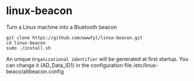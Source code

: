 # linux-beacon
Turn a Linux machine into a Bluetooth beacon

```
git clone https://github.com/wwwfyl/linux-beacon.git
cd linux-beacon
sudo ./install.sh
```
An unique `Organizational identifier` will be generated at first startup.
You can change it (AD_Data_ID1) in the configuration file /etc/linux-beaco/altbeacon.config
